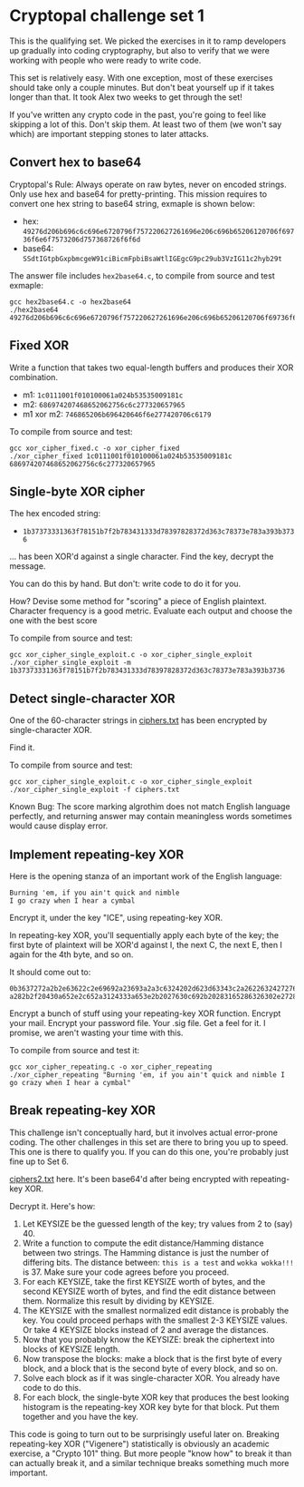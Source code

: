 # Cryptopal challenge set 1

This is the qualifying set. We picked the exercises in it to ramp developers up gradually into coding cryptography, but also to verify that we were working with people who were ready to write code.

This set is relatively easy. With one exception, most of these exercises should take only a couple minutes. But don't beat yourself up if it takes longer than that. It took Alex two weeks to get through the set!

If you've written any crypto code in the past, you're going to feel like skipping a lot of this. Don't skip them. At least two of them (we won't say which) are important stepping stones to later attacks. 

## Convert hex to base64

Cryptopal's Rule: Always operate on raw bytes, never on encoded strings. Only use hex and base64 for pretty-printing. This mission requires to convert one hex string to base64 string, exmaple is shown below: 

- hex: `49276d206b696c6c696e6720796f757220627261696e206c696b65206120706f69736f6e6f7573206d757368726f6f6d`
- base64: `SSdtIGtpbGxpbmcgeW91ciBicmFpbiBsaWtlIGEgcG9pc29ub3VzIG11c2hyb29t`

The answer file includes `hex2base64.c`, to compile from source and test exmaple:
```
gcc hex2base64.c -o hex2base64
./hex2base64 49276d206b696c6c696e6720796f757220627261696e206c696b65206120706f69736f6e6f7573206d757368726f6f6d
```

## Fixed XOR

Write a function that takes two equal-length buffers and produces their XOR combination. 

- m1: `1c0111001f010100061a024b53535009181c`
- m2: `686974207468652062756c6c277320657965`
- m1 xor m2: `746865206b696420646f6e277420706c6179`

To compile from source and test:
```
gcc xor_cipher_fixed.c -o xor_cipher_fixed
./xor_cipher_fixed 1c0111001f010100061a024b53535009181c 686974207468652062756c6c277320657965
```
## Single-byte XOR cipher

The hex encoded string:

- `1b37373331363f78151b7f2b783431333d78397828372d363c78373e783a393b3736`

... has been XOR'd against a single character. Find the key, decrypt the message.

You can do this by hand. But don't: write code to do it for you.

How? Devise some method for "scoring" a piece of English plaintext. Character frequency is a good metric. Evaluate each output and choose the one with the best score 

To compile from source and test:
```
gcc xor_cipher_single_exploit.c -o xor_cipher_single_exploit
./xor_cipher_single_exploit -m 1b37373331363f78151b7f2b783431333d78397828372d363c78373e783a393b3736
```

## Detect single-character XOR

One of the 60-character strings in [ciphers.txt](https://github.com/Jamie-Cui/cryptopals/blob/master/1/ciphers.txt) has been encrypted by single-character XOR.

Find it.

To compile from source and test:
```
gcc xor_cipher_single_exploit.c -o xor_cipher_single_exploit
./xor_cipher_single_exploit -f ciphers.txt
```
Known Bug: The score marking algrothim does not match English language perfectly, and returning answer may contain meaningless words sometimes would cause display error.

## Implement repeating-key XOR

Here is the opening stanza of an important work of the English language:
```
Burning 'em, if you ain't quick and nimble
I go crazy when I hear a cymbal
```
Encrypt it, under the key "ICE", using repeating-key XOR.

In repeating-key XOR, you'll sequentially apply each byte of the key; the first byte of plaintext will be XOR'd against I, the next C, the next E, then I again for the 4th byte, and so on.

It should come out to: 

```
0b3637272a2b2e63622c2e69692a23693a2a3c6324202d623d63343c2a26226324272765272
a282b2f20430a652e2c652a3124333a653e2b2027630c692b20283165286326302e27282f
```
Encrypt a bunch of stuff using your repeating-key XOR function. Encrypt your mail. Encrypt your password file. Your .sig file. Get a feel for it. I promise, we aren't wasting your time with this.

To compile from source and test it:
```
gcc xor_cipher_repeating.c -o xor_cipher_repeating
./xor_cipher_repeating "Burning 'em, if you ain't quick and nimble I go crazy when I hear a cymbal"
```

## Break repeating-key XOR

This challenge isn't conceptually hard, but it involves actual error-prone coding. The other challenges in this set are there to bring you up to speed. This one is there to qualify you. If you can do this one, you're probably just fine up to Set 6.

[ciphers2.txt](https://github.com/Jamie-Cui/cryptopals/blob/master/1/ciphers2.txt) here. It's been base64'd after being encrypted with repeating-key XOR.

Decrypt it. Here's how:

1. Let KEYSIZE be the guessed length of the key; try values from 2 to (say) 40. 
2. Write a function to compute the edit distance/Hamming distance between two strings. The Hamming distance is just the number of differing bits. The distance between: `this is a test` and `wokka wokka!!!` is 37. Make sure your code agrees before you proceed.
3. For each KEYSIZE, take the first KEYSIZE worth of bytes, and the second KEYSIZE worth of bytes, and find the edit distance between them. Normalize this result by dividing by KEYSIZE. 
4. The KEYSIZE with the smallest normalized edit distance is probably the key. You could proceed perhaps with the smallest 2-3 KEYSIZE values. Or take 4 KEYSIZE blocks instead of 2 and average the distances. 
5. Now that you probably know the KEYSIZE: break the ciphertext into blocks of KEYSIZE length.
6. Now transpose the blocks: make a block that is the first byte of every block, and a block that is the second byte of every block, and so on.
7. Solve each block as if it was single-character XOR. You already have code to do this.
8. For each block, the single-byte XOR key that produces the best looking histogram is the repeating-key XOR key byte for that block. Put them together and you have the key.

This code is going to turn out to be surprisingly useful later on. Breaking repeating-key XOR ("Vigenere") statistically is obviously an academic exercise, a "Crypto 101" thing. But more people "know how" to break it than can actually break it, and a similar technique breaks something much more important. 
